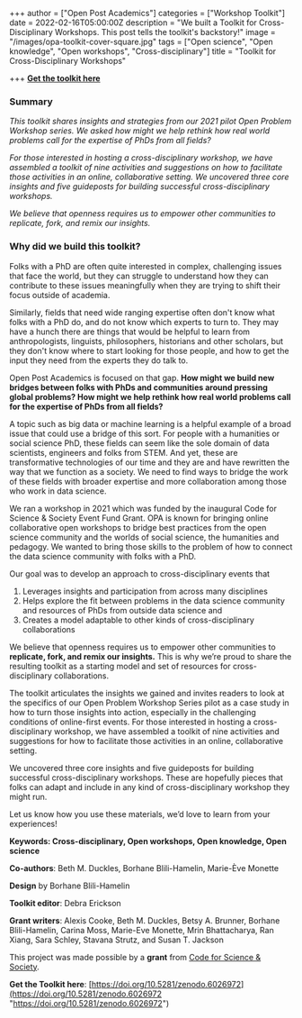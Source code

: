 +++
author = ["Open Post Academics"]
categories = ["Workshop Toolkit"]
date = 2022-02-16T05:00:00Z
description = "We built a Toolkit for Cross-Disciplinary Workshops. This post tells the toolkit's backstory!"
image = "/images/opa-toolkit-cover-square.jpg"
tags = ["Open science", "Open knowledge", "Open workshops", "Cross-disciplinary"]
title = "Toolkit for Cross-Disciplinary Workshops"

+++
[**Get the toolkit here**](https://doi.org/10.5281/zenodo.6026972)

### **Summary**

_This toolkit shares insights and strategies from our 2021 pilot Open Problem Workshop series. We asked how might we help rethink how real world problems call for the expertise of PhDs from all fields?_

_For those interested in hosting a cross-disciplinary workshop, we have assembled a toolkit of nine activities and suggestions on how to facilitate those activities in an online, collaborative setting. We uncovered three core insights and five guideposts for building successful cross-disciplinary workshops._

_We believe that openness requires us to empower other communities to replicate, fork, and remix our insights._

### **Why did we build this toolkit?**

Folks with a PhD are often quite interested in complex, challenging issues that face the world, but they can struggle to understand how they can contribute to these issues meaningfully when they are trying to shift their focus outside of academia.

Similarly, fields that need wide ranging expertise often don't know what folks with a PhD do, and do not know which experts to turn to. They may have a hunch there are things that would be helpful to learn from anthropologists, linguists, philosophers, historians and other scholars, but they don't know where to start looking for those people, and how to get the input they need from the experts they do talk to.

Open Post Academics is focused on that gap. **How might we build new bridges between folks with PhDs and communities around pressing global problems? How might we help rethink how real world problems call for the expertise of PhDs from all fields?**

A topic such as big data or machine learning is a helpful example of a broad issue that could use a bridge of this sort. For people with a humanities or social science PhD, these fields can seem like the sole domain of data scientists, engineers and folks from STEM. And yet, these are transformative technologies of our time and they are and have rewritten the way that we function as a society. We need to find ways to bridge the work of these fields with broader expertise and more collaboration among those who work in data science.

We ran a workshop in 2021 which was funded by the inaugural Code for Science & Society Event Fund Grant. OPA is known for bringing online collaborative open workshops to bridge best practices from the open science community and the worlds of social science, the humanities and pedagogy. We wanted to bring those skills to the problem of how to connect the data science community with folks with a PhD.

Our goal was to develop an approach to cross-disciplinary events that

1. Leverages insights and participation from across many disciplines
2. Helps explore the fit between problems in the data science community and resources of PhDs from outside data science and
3. Creates a model adaptable to other kinds of cross-disciplinary collaborations

We believe that openness requires us to empower other communities to **replicate, fork, and remix our insights.** This is why we’re proud to share the resulting toolkit as a starting model and set of resources for cross-disciplinary collaborations.

The toolkit articulates the insights we gained and invites readers to look at the specifics of our Open Problem Workshop Series pilot as a case study in how to turn those insights into action, especially in the challenging conditions of online-first events. For those interested in hosting a cross-disciplinary workshop, we have assembled a toolkit of nine activities and suggestions for how to facilitate those activities in an online, collaborative setting.

We uncovered three core insights and five guideposts for building successful cross-disciplinary workshops. These are hopefully pieces that folks can adapt and include in any kind of cross-disciplinary workshop they might run.

Let us know how you use these materials, we’d love to learn from your experiences!

**Keywords: Cross-disciplinary, Open workshops, Open knowledge, Open science**

**Co-authors**: Beth M. Duckles, Borhane Blili-Hamelin, Marie-Ève Monette

**Design** by Borhane Blili-Hamelin

**Toolkit editor**: Debra Erickson

**Grant writers**: Alexis Cooke, Beth M. Duckles, Betsy A. Brunner, Borhane Blili-Hamelin, Carina Moss, Marie-Eve Monette, Mrin Bhattacharya, Ran Xiang, Sara Schley, Stavana Strutz, and Susan T. Jackson

This project was made possible by a **grant** from [Code for Science & Society](https://codeforscience.org/). 

**Get the Toolkit here**: [https://doi.org/10.5281/zenodo.6026972](https://doi.org/10.5281/zenodo.6026972 "https://doi.org/10.5281/zenodo.6026972")
